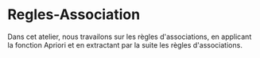 # Regles-Association
Dans cet atelier, nous travailons sur les règles d'associations, en applicant la fonction Apriori et en extractant par la suite les règles d'associations.
